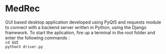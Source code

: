 # MedRec
GUI based desktop application developed using PyQt5 and requests module to connect with a backend server written in Python, using the Django framework.
To start the aplication, fire up a terminal in the root folder and enter the following commands :  
`cd GUI`  
`python3 driver.py`
